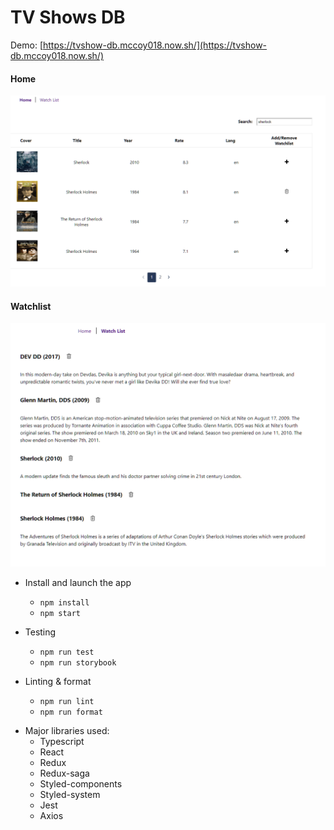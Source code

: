# TV Shows DB

Demo: [https://tvshow-db.mccoy018.now.sh/](https://tvshow-db.mccoy018.now.sh/)

#### Home

![home](docs/home.PNG)

#### Watchlist

![watchlist](docs/watchlist.PNG)

- Install and launch the app

  - `npm install`
  - `npm start`

- Testing

  - `npm run test`
  - `npm run storybook`

- Linting & format

  - `npm run lint`
  - `npm run format`

* Major libraries used:
  - Typescript
  - React
  - Redux
  - Redux-saga
  - Styled-components
  - Styled-system
  - Jest
  - Axios
